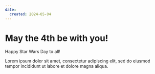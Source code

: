 ```yaml
---
date:
  created: 2024-05-04
---
```


# May the 4th be with you!

Happy Star Wars Day to all!

<!-- more -->

Lorem ipsum dolor sit amet, consectetur adipiscing elit, sed do eiusmod
tempor incididunt ut labore et dolore magna aliqua.